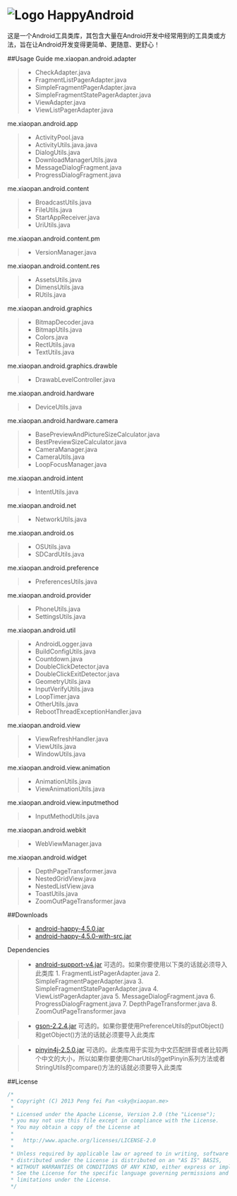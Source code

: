 # ![Logo](https://github.com/xiaopansky/HappyAndroid/raw/master/res/drawable-mdpi/ic_launcher.png) HappyAndroid

这是一个Android工具类库，其包含大量在Android开发中经常用到的工具类或方法，旨在让Android开发变得更简单、更随意、更舒心！

##Usage Guide
me.xiaopan.android.adapter
>* CheckAdapter.java
>* FragmentListPagerAdapter.java
>* SimpleFragmentPagerAdapter.java
>* SimpleFragmentStatePagerAdapter.java
>* ViewAdapter.java
>* ViewListPagerAdapter.java

me.xiaopan.android.app
>* ActivityPool.java
>* ActivityUtils.java.java
>* DialogUtils.java
>* DownloadManagerUtils.java
>* MessageDialogFragment.java
>* ProgressDialogFragment.java

me.xiaopan.android.content
>* BroadcastUtils.java
>* FileUtils.java
>* StartAppReceiver.java
>* UriUtils.java

me.xiaopan.android.content.pm
>* VersionManager.java

me.xiaopan.android.content.res
>* AssetsUtils.java
>* DimensUtils.java
>* RUtils.java

me.xiaopan.android.graphics
>* BitmapDecoder.java
>* BitmapUtils.java
>* Colors.java
>* RectUtils.java
>* TextUtils.java

me.xiaopan.android.graphics.drawble
>* DrawabLevelController.java

me.xiaopan.android.hardware
>* DeviceUtils.java

me.xiaopan.android.hardware.camera
>* BasePreviewAndPictureSizeCalculator.java
>* BestPreviewSizeCalculator.java
>* CameraManager.java
>* CameraUtils.java
>* LoopFocusManager.java

me.xiaopan.android.intent
>* IntentUtils.java

me.xiaopan.android.net
>* NetworkUtils.java

me.xiaopan.android.os
>* OSUtils.java
>* SDCardUtils.java

me.xiaopan.android.preference
>* PreferencesUtils.java

me.xiaopan.android.provider
>* PhoneUtils.java
>* SettingsUtils.java

me.xiaopan.android.util
>* AndroidLogger.java
>* BuildConfigUtils.java
>* Countdown.java
>* DoubleClickDetector.java
>* DoubleClickExitDetector.java
>* GeometryUtils.java
>* InputVerifyUtils.java
>* LoopTimer.java
>* OtherUtils.java
>* RebootThreadExceptionHandler.java

me.xiaopan.android.view
>* ViewRefreshHandler.java
>* ViewUtils.java
>* WindowUtils.java

me.xiaopan.android.view.animation
>* AnimationUtils.java
>* ViewAnimationUtils.java

me.xiaopan.android.view.inputmethod
>* InputMethodUtils.java

me.xiaopan.android.webkit
>* WebViewManager.java

me.xiaopan.android.widget
>* DepthPageTransformer.java
>* NestedGridView.java
>* NestedListView.java
>* ToastUtils.java
>* ZoomOutPageTransformer.java

##Downloads
>* [android-happy-4.5.0.jar](https://github.com/xiaopansky/HappyAndroid/raw/master/releases/android-happy-4.5.0.jar)
>* [android-happy-4.5.0-with-src.jar](https://github.com/xiaopansky/HappyAndroid/raw/master/releases/android-happy-4.5.0-with-src.jar)

Dependencies
>* [android-support-v4.jar](https://github.com/xiaopansky/HappyAndroid/raw/master/libs/android-support-v4.jar) 可选的。如果你要使用以下类的话就必须导入此类库
    1. FragmentListPagerAdapter.java
    2. SimpleFragmentPagerAdapter.java
    3. SimpleFragmentStatePagerAdapter.java
    4. ViewListPagerAdapter.java
    5. MessageDialogFragment.java
    6. ProgressDialogFragment.java
    7. DepthPageTransformer.java
    8. ZoomOutPageTransformer.java
    
>* [gson-2.2.4.jar](https://github.com/xiaopansky/HappyAndroid/raw/master/libs/gson-2.2.4.jar) 可选的。如果你要使用PreferenceUtils的putObject()和getObject()方法的话就必须要导入此类库

>* [pinyin4j-2.5.0.jar](https://github.com/xiaopansky/HappyAndroid/raw/master/libs/pinyin4j-2.5.0.jar) 可选的。此类库用于实现为中文匹配拼音或者比较两个中文的大小，所以如果你要使用CharUtils的getPinyin系列方法或者StringUtils的compare()方法的话就必须要导入此类库

##License
```java
/*
 * Copyright (C) 2013 Peng fei Pan <sky@xiaopan.me>
 * 
 * Licensed under the Apache License, Version 2.0 (the "License");
 * you may not use this file except in compliance with the License.
 * You may obtain a copy of the License at
 * 
 *   http://www.apache.org/licenses/LICENSE-2.0
 * 
 * Unless required by applicable law or agreed to in writing, software
 * distributed under the License is distributed on an "AS IS" BASIS,
 * WITHOUT WARRANTIES OR CONDITIONS OF ANY KIND, either express or implied.
 * See the License for the specific language governing permissions and
 * limitations under the License.
 */
```